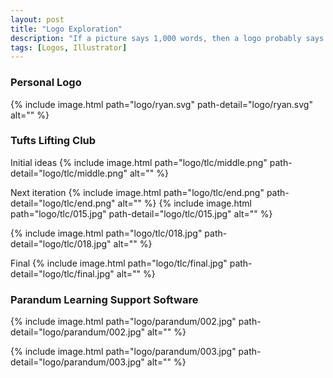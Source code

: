 ```yaml
---
layout: post
title: "Logo Exploration"
description: "If a picture says 1,000 words, then a logo probably says like 200 max"
tags: [Logos, Illustrator]
---
```


### Personal Logo

{% include image.html path="logo/ryan.svg" path-detail="logo/ryan.svg" alt="" %}


### Tufts Lifting Club

Initial ideas
{% include image.html path="logo/tlc/middle.png" path-detail="logo/tlc/middle.png" alt="" %}

Next iteration
{% include image.html path="logo/tlc/end.png" path-detail="logo/tlc/end.png" alt="" %}
{% include image.html path="logo/tlc/015.jpg" path-detail="logo/tlc/015.jpg" alt="" %}

{% include image.html path="logo/tlc/018.jpg" path-detail="logo/tlc/018.jpg" alt="" %}

Final
{% include image.html path="logo/tlc/final.jpg" path-detail="logo/tlc/final.jpg" alt="" %}




### Parandum Learning Support Software


{% include image.html path="logo/parandum/002.jpg" path-detail="logo/parandum/002.jpg" alt="" %}

{% include image.html path="logo/parandum/003.jpg" path-detail="logo/parandum/003.jpg" alt="" %}




